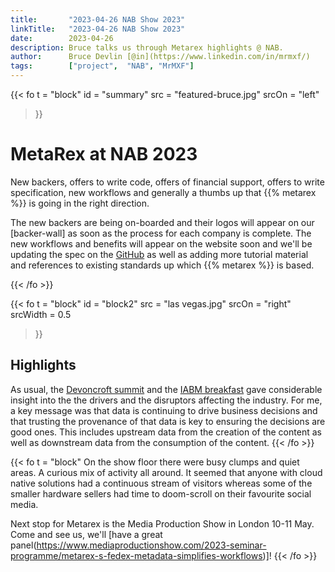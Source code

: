 ```yaml
---
title:       "2023-04-26 NAB Show 2023"
linkTitle:   "2023-04-26 NAB Show 2023"
date:        2023-04-26
description: Bruce talks us through Metarex highlights @ NAB.
author:      Bruce Devlin [@in](https://www.linkedin.com/in/mrmxf/)
tags:        ["project",  "NAB", "MrMXF"]
---
```


{{< fo t = "block"
  id    = "summary"
  src   = "featured-bruce.jpg"
  srcOn = "left"
>}}
# MetaRex at NAB 2023

New backers, offers to write code, offers of financial support, offers to write
specification, new workflows and generally a thumbs up that {{% metarex %}} is
going in the right direction.

The new backers are being on-boarded and their logos will appear on our
[backer-wall] as soon as the process for each company is complete. The new
workflows and benefits will appear on the website soon and we'll be updating the
spec on the [GitHub](https://github.com/metarex-media) as well as adding more
tutorial material and references to existing standards up which {{% metarex %}}
is based.

{{< /fo >}}
<!-- ####################################################################### -->
{{< fo t = "block"
  id       = "block2"
  src      = "las vegas.jpg"
  srcOn    = "right"
  srcWidth = 0.5
>}}
## Highlights

As usual, the [Devoncroft
summit](https://devoncroft.com/2023/04/10/full-agenda-and-speaker-line-up-for-2023-devoncroft-executive-summit-las-vegas/)
and the [IABM breakfast](https://theiabm.org/state-of-the-industry-breakfast/)
gave considerable insight into the the drivers and the disruptors affecting the
industry. For me, a key message was that data is continuing to drive business
decisions and that trusting the provenance of that data is key to ensuring the
decisions are good ones. This includes upstream data from the creation of the
content as well as downstream data from the consumption of the content.
{{< /fo >}}

{{< fo t = "block"
On the show floor there were busy clumps and quiet areas. A curious mix of
activity all around. It seemed that anyone with cloud native solutions had a
continuous stream of visitors whereas some of the smaller hardware sellers had
time to doom-scroll on their favourite social media.

Next stop for Metarex is the Media Production Show in London 10-11 May. Come and
see us, we'll [have a great
panel(https://www.mediaproductionshow.com/2023-seminar-programme/metarex-s-fedex-metadata-simplifies-workflows)]!
{{< /fo >}}
